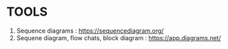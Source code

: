 
# TOOLS
1. Sequence diagrams : https://sequencediagram.org/
2. Sequene diagram, flow chats, block diagram : https://app.diagrams.net/
